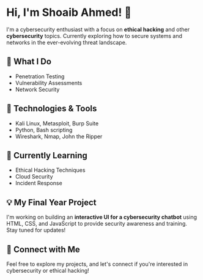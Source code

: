 # Hi, I'm Shoaib Ahmed! 👋

I'm a cybersecurity enthusiast with a focus on **ethical hacking** and other **cybersecurity** topics. Currently exploring how to secure systems and networks in the ever-evolving threat landscape.

## 🔐 What I Do
- Penetration Testing
- Vulnerability Assessments
- Network Security

## 🔧 Technologies & Tools
- Kali Linux, Metasploit, Burp Suite
- Python, Bash scripting
- Wireshark, Nmap, John the Ripper

## 🌱 Currently Learning
- Ethical Hacking Techniques
- Cloud Security
- Incident Response

## 💡 My Final Year Project
I'm working on building an **interactive UI for a cybersecurity chatbot** using HTML, CSS, and JavaScript to provide security awareness and training. Stay tuned for updates!

## 📝 Connect with Me


Feel free to explore my projects, and let's connect if you're interested in cybersecurity or ethical hacking!
